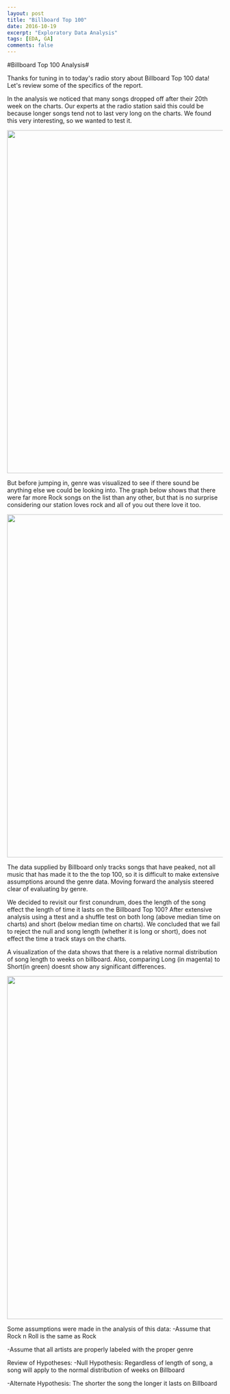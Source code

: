 ```yaml
---
layout: post
title: "Billboard Top 100"
date: 2016-10-19
excerpt: "Exploratory Data Analysis"
tags: [EDA, GA]
comments: false
---
```


#Billboard Top 100 Analysis#

Thanks for tuning in to today's radio story about Billboard Top 100 data! Let's review some of the specifics of the report. 

In the analysis we noticed that many songs dropped off after their 20th week on the charts. Our experts at the radio station said this could be because longer songs tend not to last very long on the charts. We found this very interesting, so we wanted to test it. 

<img src="http://i63.tinypic.com/xkx0cz.png" width="800">

But before jumping in, genre was visualized to see if there sound be anything else we could be looking into. The graph below shows that there were far more Rock songs on the list than any other, but that is no surprise considering our station loves rock and all of you out there love it too.

<img src="http://i66.tinypic.com/rumiat.png" width="800">

The data supplied by Billboard only tracks songs that have peaked, not all music that has made it to the the top 100, so it is difficult to make extensive assumptions around the genre data. Moving forward the analysis steered clear of evaluating by genre. 

We decided to revisit our first conundrum, does the length of the song effect the length of time it lasts on the Billboard Top 100? After extensive analysis using a ttest and a shuffle test on both long (above median time on charts) and short (below median time on charts). We concluded that we fail to reject the null and song length (whether it is long or short), does not effect the time a track stays on the charts. 

A visualization of the data shows that there is a relative normal distribution of song length to weeks on billboard. Also, comparing Long (in magenta) to Short(in green) doesnt show any significant differences. 

<img src="http://i65.tinypic.com/23ksrba.png" width="800">

Some assumptions were made in the analysis of this data:
-Assume that Rock n Roll is the same as Rock 

-Assume that all artists are properly labeled with the proper genre


Review of Hypotheses:
-Null Hypothesis: Regardless of length of song, a song will apply to the normal distribution of weeks on Billboard

-Alternate Hypothesis: The shorter the song the longer it lasts on Billboard